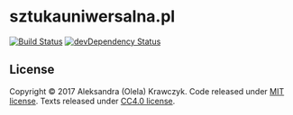 [travis-url]: http://travis-ci.org/olelaart/sztukauniwersalna.pl
[travis-image]: https://travis-ci.org/olelaart/sztukauniwersalna.pl.svg?branch=master

[david-url-dev]: https://david-dm.org/olelaart/sztukauniwersalna.pl#info=devDependencies
[david-image-dev]: https://david-dm.org/olelaart/sztukauniwersalna.pl/dev-status.svg

# sztukauniwersalna.pl

[![Build Status][travis-image]][travis-url]
[![devDependency Status][david-image-dev]][david-url-dev]

## License

Copyright &copy; 2017 Aleksandra (Olela) Krawczyk.
Code released under [MIT license](LICENSE).
Texts released under [CC4.0 license](https://creativecommons.org/licenses/by/4.0/).

